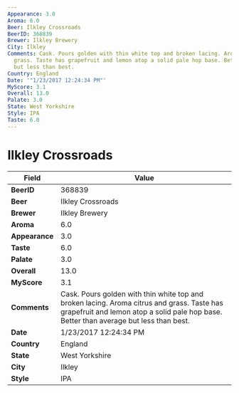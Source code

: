 ```yaml
---
Appearance: 3.0
Aroma: 6.0
Beer: Ilkley Crossroads
BeerID: 368839
Brewer: Ilkley Brewery
City: Ilkley
Comments: Cask. Pours golden with thin white top and broken lacing. Aroma citrus and
  grass. Taste has grapefruit and lemon atop a solid pale hop base. Better than average
  but less than best.
Country: England
Date: '"1/23/2017 12:24:34 PM"'
MyScore: 3.1
Overall: 13.0
Palate: 3.0
State: West Yorkshire
Style: IPA
Taste: 6.0
---
```


# Ilkley Crossroads

| Field         | Value |
|---------------|-------|
| **BeerID** | 368839 |
| **Beer** | Ilkley Crossroads |
| **Brewer** | Ilkley Brewery |
| **Aroma** | 6.0 |
| **Appearance** | 3.0 |
| **Taste** | 6.0 |
| **Palate** | 3.0 |
| **Overall** | 13.0 |
| **MyScore** | 3.1 |
| **Comments** | Cask. Pours golden with thin white top and broken lacing. Aroma citrus and grass. Taste has grapefruit and lemon atop a solid pale hop base. Better than average but less than best. |
| **Date** | 1/23/2017 12:24:34 PM |
| **Country** | England |
| **State** | West Yorkshire |
| **City** | Ilkley |
| **Style** | IPA |
